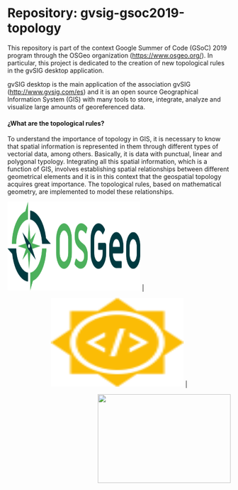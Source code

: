 # Repository: gvsig-gsoc2019-topology

This repository is part of the context Google Summer of Code (GSoC) 2019 program through the OSGeo organization (https://www.osgeo.org/). In particular, this project is dedicated to the creation of new topological rules in the gvSIG desktop application.

gvSIG desktop is the main application of the association gvSIG (http://www.gvsig.com/es) and it is an open source Geographical Information System (GIS) with many tools to store, integrate, analyze and visualize large amounts of georeferenced data.

#### ¿What are the topological rules?

To understand the importance of topology in GIS, it is necessary to know that spatial information is represented in them through different types of vectorial data, among others. Basically, it is data with punctual, linear and polygonal typology. Integrating all this spatial information, which is a function of GIS, involves establishing spatial relationships between different geometrical elements and it is in this context that the geospatial topology acquires great importance. The topological rules, based on mathematical geometry, are implemented to model these relationships.

<p align="left">
<img src="https://github.com/hecnita/gvsig-gsoc2019-topology/blob/master/logos/logo-osgeo.svg" width="300" height="200" /> |

</p>

<p align="center">
<img src="https://github.com/hecnita/gvsig-gsoc2019-topology/blob/master/logos/summer-of-code-logo.svg" width="300" height="200" /> |
  
</p>

<p align="right">
<img src="http://www.gvsig.com/documents/10184/13596/gvSIG_asociacion.png/366d3e49-97af-45c4-a8b6-8a7da550db4f?t=1400586861221" width="300" height="200" />
  
</p>
